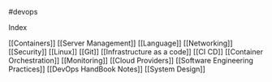 #devops


Index

[[Containers]]
[[Server Management]]
[[Language]]
[[Networking]]
[[Security]]
[[Linux]]
[[Git]]
[[Infrastructure as a code]]
[[CI CD]]
[[Container Orchestration]]
[[Monitoring]]
[[Cloud Providers]]
[[Software Engineering Practices]]
[[DevOps HandBook Notes]]
[[System Design]]

